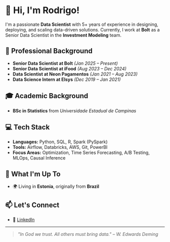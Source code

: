 # 👋 Hi, I'm Rodrigo!

I'm a passionate **Data Scientist** with 5+ years of experience in designing, deploying, and scaling data-driven solutions.
Currently, I work at **Bolt** as a Senior Data Scientist in the **Investment Modeling** team.

## 💼 Professional Background

- **Senior Data Scientist at Bolt** *(Jan 2025 – Present)*  
- **Senior Data Scientist at iFood** *(Aug 2023 – Dec 2024)*  
- **Data Scientist at Neon Pagamentos** *(Jan 2021 – Aug 2023)*  
- **Data Science Intern at Elsys** *(Dec 2019 – Jan 2021)*  

## 🎓 Academic Background

- **BSc in Statistics** from *Universidade Estadual de Campinas*  

## 💻 Tech Stack

- **Languages:** Python, SQL, R, Spark (PySpark)  
- **Tools:** Airflow, Databricks, AWS, Git, PowerBI  
- **Focus Areas:** Optimization, Time Series Forecasting, A/B Testing, MLOps, Causal Inference

## 🚀 What I'm Up To

- 🌍 Living in **Estonia**, originally from **Brazil**

## 📫 Let's Connect

- 💼 [LinkedIn](https://www.linkedin.com/in/rodrigo-ponzetto/)
---

> *"In God we trust. All others must bring data." – W. Edwards Deming*

